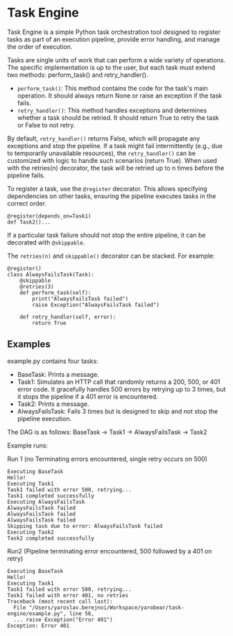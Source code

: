# Task Engine

Task Engine is a simple Python task orchestration tool designed to register tasks as part of an execution pipeline, provide error handling, and manage the order of execution.

Tasks are single units of work that can perform a wide variety of operations. The specific implementation is up to the user, but each task must extend two methods: perform_task() and retry_handler().

- `perform_task()`: This method contains the code for the task's main operation. It should always return None or raise an exception if the task fails.
- `retry_handler()`: This method handles exceptions and determines whether a task should be retried. It should return True to retry the task or False to not retry.

By default, `retry_handler()` returns False, which will propagate any exceptions and stop the pipeline. If a task might fail intermittently (e.g., due to temporarily unavailable resources), the `retry_handler()` can be customized with logic to handle such scenarios (return True). When used with the retries(n) decorator, the task will be retried up to n times before the pipeline fails.

To register a task, use the `@register` decorator. This allows specifying dependencies on other tasks, ensuring the pipeline executes tasks in the correct order.

```
@register(depends_on=Task1)
def Task2()...
```

If a particular task failure should not stop the entire pipeline, it can be decorated with `@skippable`.

The `retries(n)` and `skippable()` decorator can be stacked. For example:

```
@register()
class AlwaysFailsTask(Task):
    @skippable
    @retries(3)
    def perform_task(self):
        print("AlwaysFailsTask failed")
        raise Exception("AlwaysFailsTask failed")
    
    def retry_handler(self, error):
        return True
```

## Examples

example.py contains four tasks:

- BaseTask: Prints a message.
- Task1: Simulates an HTTP call that randomly returns a 200, 500, or 401 error code. It gracefully handles 500 errors by retrying up to 3 times, but it stops the pipeline if a 401 error is encountered.
- Task2: Prints a message.
- AlwaysFailsTask: Fails 3 times but is designed to skip and not stop the pipeline execution.

The DAG is as follows: BaseTask -> Task1 -> AlwaysFailsTask -> Task2

Example runs:

Run 1 (no Terminating errors encountered, single retry occurs on 500)
```
Executing BaseTask
Hello!
Executing Task1
Task1 failed with error 500, retrying...
Task1 completed successfully
Executing AlwaysFailsTask
AlwaysFailsTask failed
AlwaysFailsTask failed
AlwaysFailsTask failed
Skipping task due to error: AlwaysFailsTask failed
Executing Task2
Task2 completed successfully
```

Run2 (Pipeline terminating error encountered, 500 followed by a 401 on retry)
```
Executing BaseTask
Hello!
Executing Task1
Task1 failed with error 500, retrying...
Task1 failed with error 401, no retries
Traceback (most recent call last):
  File "/Users/yaroslav.berejnoi/Workspace/yarobear/task-engine/example.py", line 56,
  ... raise Exception("Error 401")
Exception: Error 401
```
